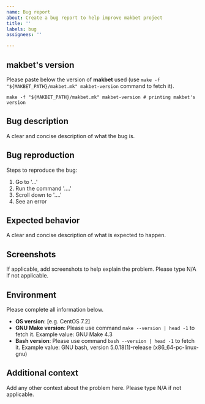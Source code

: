 ```yaml
---
name: Bug report
about: Create a bug report to help improve makbet project
title: ''
labels: bug
assignees: ''

---
```


## **makbet's version**
Please paste below the version of **makbet** used (use
``make -f "${MAKBET_PATH}/makbet.mk" makbet-version`` command to fetch it).

```
make -f "${MAKBET_PATH}/makbet.mk" makbet-version # printing makbet's version
```

## **Bug description**
A clear and concise description of what the bug is.

## **Bug reproduction**
Steps to reproduce the bug:
1. Go to '...'
2. Run the command '....'
3. Scroll down to '....'
4. See an error

## **Expected behavior**
A clear and concise description of what is expected to happen.

## **Screenshots**
If applicable, add screenshots to help explain the problem.
Please type N/A if not applicable.

## **Environment**
Please complete all information below.
- **OS version**: [e.g. CentOS 7.2]
- **GNU Make version**: Please use command ``make --version | head -1`` to
  fetch it.  Example value: GNU Make 4.3
- **Bash version**: Please use command ``bash --version | head -1`` to fetch
  it.  Example value: GNU bash, version 5.0.18(1)-release (x86_64-pc-linux-gnu)

## **Additional context**
Add any other context about the problem here.
Please type N/A if not applicable.
